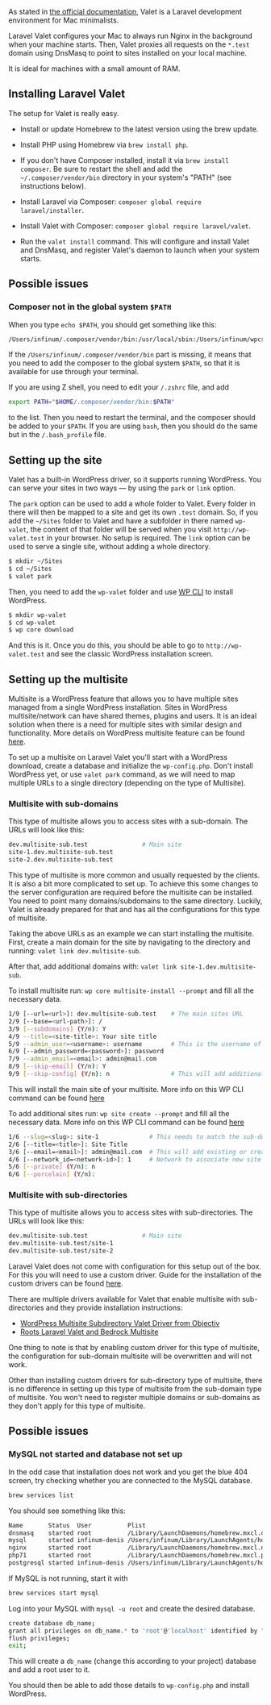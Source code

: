 As stated in [the official documentation](https://laravel.com/docs/5.4/valet), Valet is a Laravel development environment for Mac minimalists.

Laravel Valet configures your Mac to always run Nginx in the background when your machine starts. Then, Valet proxies all requests on the `*.test` domain using DnsMasq to point to sites installed on your local machine.

It is ideal for machines with a small amount of RAM.

## Installing Laravel Valet

The setup for Valet is really easy.

* Install or update Homebrew to the latest version using the brew update.

* Install PHP using Homebrew via `brew install php`.

* If you don't have Composer installed, install it via `brew install composer`. Be sure to restart the shell and add the  `~/.composer/vendor/bin` directory in your system's "PATH" (see instructions below).

* Install Laravel via Composer: `composer global require laravel/installer`.

* Install Valet with Composer: `composer global require laravel/valet`.

* Run the `valet install` command. This will configure and install Valet and DnsMasq, and register Valet's daemon to launch when your system starts.

## Possible issues

### Composer not in the global system `$PATH`

When you type `echo $PATH`, you should get something like this:

```bash
/Users/infinum/.composer/vendor/bin:/usr/local/sbin:/Users/infinum/wpcs/vendor/bin:/Users/infinum/.rbenv/shims:/Users/infinum/.rbenv/bin:/Users/infinum/bin:/usr/local/bin:/usr/local/bin:/usr/bin:/bin:/usr/sbin:/sbin:/opt/X11/bin
```

If the `/Users/infinum/.composer/vendor/bin` part is missing, it means that you need to add the composer to the global system `$PATH`, so that it is available for use through your terminal.

If you are using Z shell, you need to edit your `/.zshrc` file, and add

```bash
export PATH="$HOME/.composer/vendor/bin:$PATH"
```

to the list. Then you need to restart the terminal, and the composer should be added to your `$PATH`. If you are using `bash`, then you should do the same but in the `/.bash_profile` file.

## Setting up the site

Valet has a built-in WordPress driver, so it supports running WordPress. You can serve your sites in two ways — by using the `park` or `link` option.

The `park` option can be used to add a whole folder to Valet. Every folder in there will then be mapped to a site and get its own `.test` domain. So, if you add the `~/Sites` folder to Valet and have a subfolder in there named `wp-valet`, the content of that folder will be served when you visit `http://wp-valet.test` in your browser. No setup is required. The `link` option can be used to serve a single site, without adding a whole directory.

```bash
$ mkdir ~/Sites
$ cd ~/Sites
$ valet park
```

Then, you need to add the `wp-valet` folder and use [WP CLI](http://wp-cli.org/) to install WordPress.

```bash
$ mkdir wp-valet
$ cd wp-valet
$ wp core download
```

And this is it. Once you do this, you should be able to go to `http://wp-valet.test` and see the classic WordPress installation screen.

## Setting up the multisite

Multisite is a WordPress feature that allows you to have multiple sites managed from a single WordPress installation. Sites in WordPress multisite/network can have shared themes, plugins and users. It is an ideal solution when there is a need for multiple sites with similar design and functionality. More details on WordPress multisite feature can be found [here](https://wordpress.org/support/article/create-a-network/).

To set up a multisite on Laravel Valet you'll start with a WordPress download, create a database and initialize the `wp-config.php`. Don't install WordPress yet, or use `valet park` command, as we will need to map multiple URLs to a single directory (depending on the type of Multisite).

### Multisite with sub-domains

This type of multisite allows you to access sites with a sub-domain. The URLs will look like this:

```bash
dev.multisite-sub.test               # Main site
site-1.dev.multisite-sub.test
site-2.dev.multisite-sub.test
```

This type of multisite is more common and usually requested by the clients. It is also a bit more complicated to set up. To achieve this some changes to the server configuration are required before the multisite can be installed. You need to point many domains/subdomains to the same directory. Luckily, Valet is already prepared for that and has all the configurations for this type of multisite.

Taking the above URLs as an example we can start installing the multisite. First, create a main domain for the site by navigating to the directory and running: `valet link dev.multisite-sub`.

After that, add additional domains with: `valet link site-1.dev.multisite-sub`.

To install multisite run: `wp core multisite-install --prompt` and fill all the necessary data.

```bash
1/9 [--url=<url>]: dev.multisite-sub.test    # The main sites URL
2/9 [--base=<url-path>]: /
3/9 [--subdomains] (Y/n): Y
4/9 --title=<site-title>: Your site title
5/9 --admin_user=<username>: username        # This is the username of the Super Admin that will be created
6/9 [--admin_password=<password>]: password
7/9 --admin_email=<email>: admin@mail.com
8/9 [--skip-email] (Y/n): Y
9/9 [--skip-config] (Y/n): n                 # This will add additional constants to the wp-config.php
```

This will install the main site of your multisite. More info on this WP CLI command can be found [here](https://developer.wordpress.org/cli/commands/core/multisite-install/)

To add additional sites run: `wp site create --prompt` and fill all the necessary data. More info on this WP CLI command can be found [here](https://developer.wordpress.org/cli/commands/site/create/)

```bash
1/6 --slug=<slug>: site-1              # This needs to match the sub-domain that you registered with Valet
2/6 [--title=<title>]: Site Title
3/6 [--email=<email>]: admin@mail.com  # This will add existing or create a new Administrator user for this site
4/6 [--network_id=<network-id>]: 1     # Network to associate new site with
5/6 [--private] (Y/n): n
6/6 [--porcelain] (Y/n):
```

### Multisite with sub-directories

This type of multisite allows you to access sites with sub-directories. The URLs will look like this:

```bash
dev.multisite-sub.test               # Main site
dev.multisite-sub.test/site-1
dev.multisite-sub.test/site-2
```

Laravel Valet does not come with configuration for this setup out of the box. For this you will need to use a custom driver.
Guide for the installation of the custom drivers can be found [here](https://laravel.com/docs/8.x/valet#custom-valet-drivers).

There are multiple drivers available for Valet that enable multisite with sub-directories and they provide installation instructions:
* [WordPress Multisite Subdirectory Valet Driver from Objectiv](https://github.com/Objectivco/WordPressMultisiteSubdirectoryValetDriver)
* [Roots Laravel Valet and Bedrock Multisite](https://roots.io/guides/laravel-valet-and-bedrock-multisite/)

One thing to note is that by enabling custom driver for this type of multisite, the configuration for sub-domain multisite will be overwritten and will not work.

Other than installing custom drivers for sub-directory type of multisite, there is no difference in setting up this type of multisite from the sub-domain type of multisite. You won't need to register multiple domains or sub-domains as they don't apply for this type of multisite.

## Possible issues

### MySQL not started and database not set up

In the odd case that installation does not work and you get the blue 404 screen, try checking whether you are connected to the MySQL database.

```bash
brew services list
```

You should see something like this:

```bash
Name       Status  User          Plist
dnsmasq    started root          /Library/LaunchDaemons/homebrew.mxcl.dnsmasq.plist
mysql      started infinum-denis /Users/infinum/Library/LaunchAgents/homebrew.mxcl.mysql.plist
nginx      started root          /Library/LaunchDaemons/homebrew.mxcl.nginx.plist
php71      started root          /Library/LaunchDaemons/homebrew.mxcl.php71.plist
postgresql started infinum-denis /Users/infinum/Library/LaunchAgents/homebrew.mxcl.postgresql.plist
```

If MySQL is not running, start it with

```bash
brew services start mysql
```

Log into your MySQL with `mysql -u root` and create the desired database.


```bash
create database db_name;
grant all privileges on db_name.* to 'root'@'localhost' identified by "";
flush privileges;
exit;
```

This will create a `db_name` (change this according to your project) database and add a root user to it.

You should then be able to add those details to `wp-config.php` and install WordPress.
